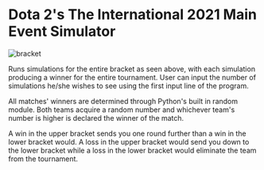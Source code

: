 # Dota 2's The International 2021 Main Event Simulator
![bracket](https://user-images.githubusercontent.com/83637447/136848215-85680693-d41c-4628-a222-1b06be406423.png)

Runs simulations for the entire bracket as seen above, with each simulation producing a winner for the entire tournament.
User can input the number of simulations he/she wishes to see using the first input line of the program.

All matches' winners are determined through Python's built in random module. Both teams acquire a random number and whichever team's number is higher is declared the winner of the match.

A win in the upper bracket sends you one round further than a win in the lower bracket would.
A loss in the upper bracket would send you down to the lower bracket while a loss in the lower bracket would eliminate the team from the tournament.
